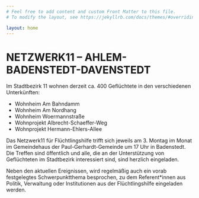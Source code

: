 ```yaml
---
# Feel free to add content and custom Front Matter to this file.
# To modify the layout, see https://jekyllrb.com/docs/themes/#overriding-theme-defaults

layout: home
---
```


# NETZWERK11 – AHLEM-BADENSTEDT-DAVENSTEDT

Im Stadtbezirk 11 wohnen derzeit ca. 400 Geflüchtete in den verschiedenen Unterkünften:

- Wohnheim Am Bahndamm
- Wohnheim Am Nordhang
- Wohnheim Woermannstraße
- Wohnprojekt Albrecht-Schaeffer-Weg
- Wohnprojekt Hermann-Ehlers-Allee

Das Netzwerk11 für Flüchtlingshilfe trifft sich jeweils am 3. Montag im Monat im Gemeindehaus der Paul-Gerhardt-Gemeinde um 17 Uhr in Badenstedt. Die Treffen sind öffentlich und alle, die an der Unterstützung von Geflüchteten im Stadtbezirk interessiert sind, sind herzlich eingeladen.

Neben den aktuellen Ereignissen, wird regelmäßig auch ein vorab festgelegtes Schwerpunktthema besprochen, zu dem Referent*innen aus Politik, Verwaltung oder Institutionen aus der Flüchtlingshilfe eingeladen werden.
